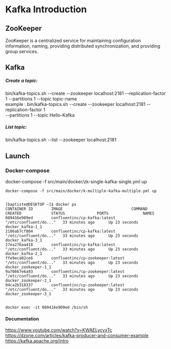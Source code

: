 # Kafka Introduction

## ZooKeeper

ZooKeeper is a centralized service for maintaining configuration information, naming, providing distributed synchronization, and providing group services.

## Kafka

##### Create a topic:
bin/kafka-topics.sh --create --zookeeper localhost:2181 --replication-factor 1 
--partitions 1 --topic topic-name   
example : bin/kafka-topics.sh --create --zookeeper localhost:2181 --replication-factor 1   
          --partitions 1 --topic Hello-Kafka   


##### List topic:
bin/kafka-topics.sh --list --zookeeper localhost:2181

## Launch
### Docker-compose
docker-compose -f src/main/docker/zk-single-kafka-single.yml up   

```   
docker-compose -f src/main/docker/k-multiple-kafka-multiple.yml up   

 
[baptiste@DESKTOP ~]$ docker ps   
CONTAINER ID        IMAGE                              COMMAND                  CREATED             STATUS              PORTS               NAMES    
089416e909ed        confluentinc/cp-kafka:latest       "/etc/confluent/do..."   33 minutes ago      Up 23 seconds                           docker_kafka-1_1    
2186ab7cf804        confluentinc/cp-kafka:latest       "/etc/confluent/do..."   33 minutes ago      Up 23 seconds                           docker_kafka-3_1   
27ea276aa418        confluentinc/cp-kafka:latest       "/etc/confluent/do..."   33 minutes ago      Up 23 seconds                           docker_kafka-2_1   
ffe9eca02ce6        confluentinc/cp-zookeeper:latest   "/etc/confluent/do..."   33 minutes ago      Up 23 seconds                           docker_zookeeper-1_1   
9a70667e6a93        confluentinc/cp-zookeeper:latest   "/etc/confluent/do..."   33 minutes ago      Up 23 seconds                           docker_zookeeper-2_1   
94ca2b318337        confluentinc/cp-zookeeper:latest   "/etc/confluent/do..."   33 minutes ago      Up 23 seconds                           docker_zookeeper-3_1    
   
   
docker exec -it 089416e909ed /bin/sh    
```

#### Documentation
https://www.youtube.com/watch?v=KWAELycyxTc
https://dzone.com/articles/kafka-producer-and-consumer-example
https://kafka.apache.org/intro